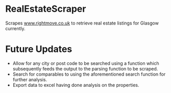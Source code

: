 # RealEstateScraper
Scrapes www.rightmove.co.uk to retrieve real estate listings for Glasgow currently. 

# Future Updates
- Allow for any city or post code to be searched using a function which subsequently feeds the output to the parsing function to be scraped. 
- Search for comparables to using the aforementioned search function for further analysis. 
- Export data to excel having done analysis on the properties. 
